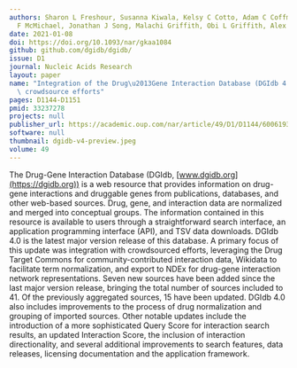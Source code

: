 ```yaml
---
authors: Sharon L Freshour, Susanna Kiwala, Kelsy C Cotto, Adam C Coffman, Joshua
  F McMichael, Jonathan J Song, Malachi Griffith, Obi L Griffith, Alex H Wagner
date: 2021-01-08
doi: https://doi.org/10.1093/nar/gkaa1084
github: github.com/dgidb/dgidb/
issue: D1
journal: Nucleic Acids Research
layout: paper
name: "Integration of the Drug\u2013Gene Interaction Database (DGIdb 4.0) with open\
  \ crowdsource efforts"
pages: D1144-D1151
pmid: 33237278
projects: null
publisher_url: https://academic.oup.com/nar/article/49/D1/D1144/6006193
software: null
thumbnail: dgidb-v4-preview.jpeg
volume: 49
---
```

The Drug-Gene Interaction Database (DGIdb, [www.dgidb.org](https://dgidb.org)) is a web resource that provides information on drug-gene interactions and druggable genes from publications, databases, and other web-based sources. Drug, gene, and interaction data are normalized and merged into conceptual groups. The information contained in this resource is available to users through a straightforward search interface, an application programming interface (API), and TSV data downloads. DGIdb 4.0 is the latest major version release of this database. A primary focus of this update was integration with crowdsourced efforts, leveraging the Drug Target Commons for community-contributed interaction data, Wikidata to facilitate term normalization, and export to NDEx for drug-gene interaction network representations. Seven new sources have been added since the last major version release, bringing the total number of sources included to 41. Of the previously aggregated sources, 15 have been updated. DGIdb 4.0 also includes improvements to the process of drug normalization and grouping of imported sources. Other notable updates include the introduction of a more sophisticated Query Score for interaction search results, an updated Interaction Score, the inclusion of interaction directionality, and several additional improvements to search features, data releases, licensing documentation and the application framework.

